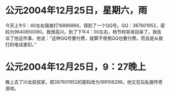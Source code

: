 # 公元2004年12月25日，星期六，雨
今天上午5：40左右我拨打16886866，得到了一个QQ号。QQ：387601952，密码为9640850090。我很高兴。到了下午4：00左右，杨节柯哥哥回来了。我告诉了他这件事，他说：“这种QQ号要付费，就算不使用QQ也要付费。而且是从我打的电话里扣。”
# 公元2004年12月25日，9：27晚上
晚上去了兴龙叔叔家，把387601952的密码改为199106296。他又在玩私服传奇游戏。


